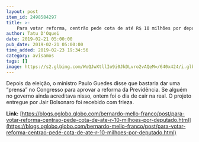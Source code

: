 ```yaml
---
layout: post
item_id: 2498584297
title: >-
    Para votar reforma, centrão pede cota de até R$ 10 milhões por deputado
author: Tatu D'Oquei
date: 2019-02-21 05:00:00
pub_date: 2019-02-21 05:00:00
time_added: 2019-02-23 19:34:56
category: avisamos
tags: []
image: https://s2.glbimg.com/WoQJwXtllIo9i0JkDLvro2vAQeM=/640x424/i.glbimg.com/og/ig/infoglobo1/f/original/2019/02/20/81194438_presidente_da_camara_dos_deputados_dep_rodrigo_maia_recebe_o_presidente_da_republica_jair_b.jpg
---
```


Depois da eleição, o ministro Paulo Guedes disse que bastaria dar uma “prensa” no Congresso para aprovar a reforma da Previdência. Se alguém no governo ainda acreditava nisso, ontem foi o dia de cair na real. O projeto entregue por Jair Bolsonaro foi recebido com frieza.

**Link:** [https://blogs.oglobo.globo.com/bernardo-mello-franco/post/para-votar-reforma-centrao-pede-cota-de-ate-r-10-milhoes-por-deputado.html](https://blogs.oglobo.globo.com/bernardo-mello-franco/post/para-votar-reforma-centrao-pede-cota-de-ate-r-10-milhoes-por-deputado.html)

